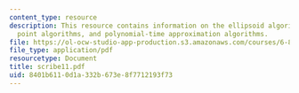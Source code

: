 ```yaml
---
content_type: resource
description: This resource contains information on the ellipsoid algorithm, interior
  point algorithms, and polynomial-time approximation algorithms.
file: https://ol-ocw-studio-app-production.s3.amazonaws.com/courses/6-854j-advanced-algorithms-fall-2005/8401b6110d1a332b673e8f7712193f73_scribe11.pdf
file_type: application/pdf
resourcetype: Document
title: scribe11.pdf
uid: 8401b611-0d1a-332b-673e-8f7712193f73
---
```

